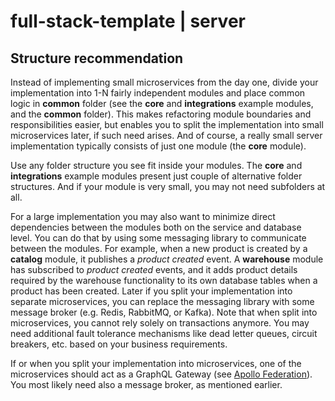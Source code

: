 # full-stack-template | server

## Structure recommendation

Instead of implementing small microservices from the day one, divide your implementation into 1-N fairly independent modules and place common logic in **common** folder (see the **core** and **integrations** example modules, and the **common** folder). This makes refactoring module boundaries and responsibilities easier, but enables you to split the implementation into small microservices later, if such need arises. And of course, a really small server implementation typically consists of just one module (the **core** module).

Use any folder structure you see fit inside your modules. The **core** and **integrations** example modules present just couple of alternative folder structures. And if your module is very small, you may not need subfolders at all.

For a large implementation you may also want to minimize direct dependencies between the modules both on the service and database level. You can do that by using some messaging library to communicate between the modules. For example, when a new product is created by a **catalog** module, it publishes a _product created_ event. A **warehouse** module has subscribed to _product created_ events, and it adds product details required by the warehouse functionality to its own database tables when a product has been created. Later if you split your implementation into separate microservices, you can replace the messaging library with some message broker (e.g. Redis, RabbitMQ, or Kafka). Note that when split into microservices, you cannot rely solely on transactions anymore. You may need additional fault tolerance mechanisms like dead letter queues, circuit breakers, etc. based on your business requirements.

If or when you split your implementation into microservices, one of the microservices should act as a GraphQL Gateway (see [Apollo Federation](https://www.apollographql.com/docs/federation/)). You most likely need also a message broker, as mentioned earlier.
